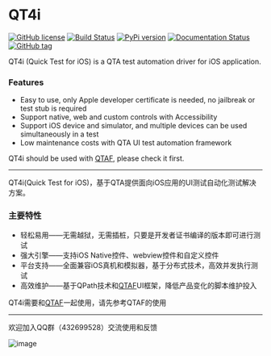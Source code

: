 # QT4i 
[![GitHub license](https://img.shields.io/cran/l/devtools.svg)](LICENSE)
[![Build Status](https://travis-ci.com/Tencent/QT4i.svg?branch=master)](https://travis-ci.com/Tencent/QT4i)
[![PyPi version](https://img.shields.io/pypi/v/qt4i.svg)](https://pypi.python.org/pypi/qt4i/) 
[![Documentation Status](https://readthedocs.org/projects/qt4i/badge/?version=latest)](https://qt4i.readthedocs.io/zh_CN/latest/?badge=latest)
[![GitHub tag](https://img.shields.io/github/tag/Tencent/QT4i.svg)](https://GitHub.com/Tencent/QT4i/tags/)

 
QT4i (Quick Test for iOS) is a QTA test automation driver for iOS application.
 
### Features
 * Easy to use, only Apple developer certificate is needed, no jailbreak or test stub is required
 * Support native, web and custom controls with Accessibility
 * Support iOS device and simulator, and multiple devices can be used simultaneously in a test
 * Low maintenance costs with QTA UI test automation framework
 
QT4i should be used with [QTAF](https://github.com/Tencent/QTAF), please check it first.
 
------------------------------
 
QT4i(Quick Test for iOS)，基于QTA提供面向iOS应用的UI测试自动化测试解决方案。
 
### 主要特性
 * 轻松易用——无需越狱，无需插桩，只要是开发者证书编译的版本即可进行测试
 * 强大引擎——支持iOS Native控件、webview控件和自定义控件
 * 平台支持——全面兼容iOS真机和模拟器，基于分布式技术，高效并发执行测试
 * 高效维护——基于QPath技术和[QTAF](https://github.com/Tencent/QTAF)UI框架，降低产品变化的脚本维护投入
   
QT4i需要和[QTAF](https://github.com/Tencent/QTAF)一起使用，请先参考QTAF的使用

------------------------------

欢迎加入QQ群（432699528）交流使用和反馈

![image](https://github.com/Tencent/QTAF/blob/master/docs/misc/qq_group.png)
